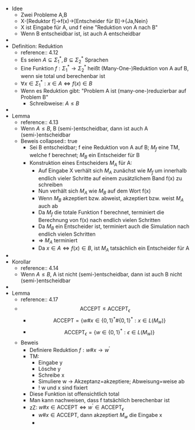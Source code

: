 - Idee
	- Zwei Probleme A,B
	- X-[Reduktor f]->f(x)->[Entscheider für B]->{Ja,Nein}
	- X ist Eingabe für A, und f eine "Reduktion von A nach B"
	- Wenn B entscheidbar ist, ist auch A entscheidbar
-
- Definition: Reduktion
	- reference:: 4.12
	- Es seien $A\subseteq\Sigma_1^{\ast},B\subseteq\Sigma_2^{\ast}$ Sprachen
	- Eine Funktion $f:\Sigma_1^{\ast}\rightarrow\Sigma_2^{\ast}$ heißt (Many-One-)Reduktion von A auf B, wenn sie total und berechenbar ist
	- $\forall x\in\Sigma_1^{\ast}:x\in A\Leftrightarrow f\left(x\right)\in B$
	- Wenn es Reduktion gibt: "Problem A ist (many-one-)reduzierbar auf Problem B"
		- Schreibweise: $A\leq B$
-
- Lemma
	- reference:: 4.13
	- Wenn $A\leq B$, B (semi-)entscheidbar, dann ist auch A (semi-)entscheidbar
	- Beweis
	  collapsed:: true
		- Sei B entscheidbar; f eine Reduktion von A auf B; $M_{f}$ eine TM, welche f berechnet; $M_{B}$ ein Entscheider für B
		- Konstruktion eines Entscheiders $M_{A}$ für A:
			- Auf Eingabe X verhält sich $M_{A}$ zunächst wie $M_{f}$ um innerhalb endlich vieler Schritte auf einem zusätzlichem Band f(x) zu schreiben
			- Nun verhält sich $M_{A}$ wie $M_{B}$ auf dem Wort f(x)
			- Wenn $M_{B}$ akzeptiert bzw. abweist, akzeptiert bzw. weist $M_{A}$ auch ab
			- Da $M_{f}$ die totale Funktion f berechnet, terminiert die Berechnung von f(x) nach endlich vielen Schritten
			- Da $M_{B}$ ein Entscheider ist, terminiert auch die Simulation nach endlich vielen Schritten
			- => $M_{A}$ terminiert
			- Da $x\in A\Leftrightarrow f\left(x\right)\in B$, ist $M_{A}$ tatsächlich ein Entscheider für A
-
- Korollar
	- reference:: 4.14
	- Wenn $A\leq B$, A ist nicht (semi-)entscheidbar, dann ist auch B nicht (semi-)entscheidbar
-
- Lemma
	- reference:: 4.17
	- $$\text{ACCEPT}\leq\text{ACCEPT}_{\epsilon}$$
		- $$\text{ACCEPT}=\left\lbrace w\#x\in\left\lbrace0,1\right\rbrace^{\ast}\#\left\lbrace0,1\right\rbrace^{\ast}:x\in L\left(M_{w}\right)\right\rbrace$$
		- $$\text{ACCEPT}_{\epsilon}=\left\lbrace w\in\left\lbrace0,1\right\rbrace^{\ast}:\epsilon\in L\left(M_{w}\right)\right\rbrace$$
	- Beweis
		- Definiere Reduktion $f:w\#x\rightarrow w^{\prime}$
		- TM:
			- Eingabe y
			- Lösche y
			- Schreibe x
			- Simuliere w -> Akzeptanz=akzeptiere; Abweisung=weise ab
			- ! w und x sind fixiert
		- Diese Funktion ist offensichtlich total
		- Man kann nachweisen, dass f tatsächlich berechenbar ist
		- zZ: $w\#x\in\text{ACCEPT}\Leftrightarrow w^{\prime}\in\text{ACCEPT}_{\epsilon}$
			- $w\#x\in\text{ACCEPT}$, dann akzeptiert $M_{w}$ die Eingabe x
			-